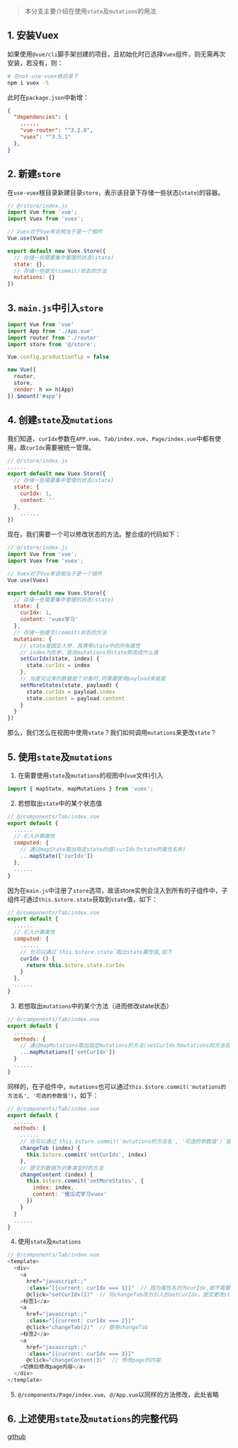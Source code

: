 > 本分支主要介绍在使用`state`及`mutations`的用法

## 1. 安装Vuex

如果使用`@vue/cli`脚手架创建的项目，且初始化时已选择`Vuex`组件，则无需再次安装，若没有，则：

```bash
# 在not-use-vuex根目录下
npm i vuex -S
```

此时在`package.json`中新增：

```json
{
  "dependencies": {
    ......
    "vue-router": "^3.2.0",
    "vuex": "^3.5.1"
  },
}
```

## 2. 新建`store`

在`use-vuex`根目录新建目录`store`，表示该目录下存储一些状态(`state`)的容器。

```js
// @/store/index.js
import Vue from 'vue';
import Vuex from 'vuex';

// Vuex对于Vue来说相当于是一个插件
Vue.use(Vuex)

export default new Vuex.Store({
  // 存储一些需要集中管理的状态(state)
  state: {},
  // 存储一些提交(commit)状态的方法
  mutations: {}
})
```

## 3. `main.js`中引入`store`

```js
import Vue from 'vue'
import App from './App.vue'
import router from './router'
import store from '@/store';

Vue.config.productionTip = false

new Vue({
  router,
  store,
  render: h => h(App)
}).$mount('#app')
```

## 4. 创建`state`及`mutations`

我们知道，`curIdx`参数在`APP.vue`、`Tab/index.vue`、`Page/index.vue`中都有使用，故`curIdx`需要被统一管理。

```js
// @/store/index.js
......
export default new Vuex.Store({
  // 存储一些需要集中管理的状态(state)
  state: {
    curIdx: 1,
    content: ''
  },
	......
})
```

现在，我们需要一个可以修改状态的方法。整合成的代码如下：

```js
// @/store/index.js
import Vue from 'vue';
import Vuex from 'vuex';

// Vuex对于Vue来说相当于是一个插件
Vue.use(Vuex)

export default new Vuex.Store({
  // 存储一些需要集中管理的状态(state)
  state: {
    curIdx: 1,
    content: 'vuex学习'
  },
  // 存储一些提交(commit)状态的方法
  mutations: {
    // state是固定入参，其携带state中的所有属性
    // index为形参，告诉mutations将state修改成什么值
    setCurIdx(state, index) {
      state.curIdx = index
    },
    // 当提交过来的数据是个对象时,则需要使用payload来装载
    setMoreStates(state, payload) {
      state.curIdx = payload.index
      state.content = payload.content
    }
  }
})
```

那么，我们怎么在视图中使用`state`？我们如何调用`mutations`来更改`state`？

## 5. 使用`state`及`mutations`

1. 在需要使用`state`及`mutations`的视图中(`vue`文件)引入

```js
import { mapState, mapMutations } from 'vuex';
```

2. 若想取出`state`中的某个状态值

```js
// @/components/Tab/index.vue
export default {
  ......
  // 引入计算属性
  computed: {
    // 通过mapState取出指定state的值(curIdx为state的属性名称)
    ...mapState(['curIdx'])
  },
  ......
}
```

因为在`main.js`中注册了`store`选项，故该store实例会注入到所有的子组件中，子组件可通过`this.$store.state`获取到`state`值，如下：

```js
// @/components/Tab/index.vue
export default {
  ......
  // 引入计算属性
  computed: {
    ......
    // 也可以通过`this.$store.state`取出state属性值,如下
    curIdx () {
      return this.$store.state.curIdx
    }
  },
  ......
}
```

3. 若想取出`mutations`中的某个方法（进而修改state状态）

```js
// @/components/Tab/index.vue
export default {
  ......
  methods: {
    // 通过mapMutations取出指定mutations的方法(setCurIdx为mutations的方法名称)
    ...mapMutations(['setCurIdx'])
  }
  ......
}
```

同样的，在子组件中，`mutations`也可以通过`this.$store.commit('mutations的方法名', '可选的参数值')`，如下：

```js
// @/components/Tab/index.vue
export default {
  ......
  methods: {
    ......
    // 也可以通过`this.$store.commit('mutations的方法名', '可选的参数值')`提交state的更改，如下
    changeTab (index) {
      this.$store.commit('setCurIdx', index)
    },
    // 提交的数据为对象类型时的方法
    changeContent (index) {
      this.$store.commit('setMoreStates', {
        index: index,
        content: '傻瓜式学习vuex'
      })
    }
  }
  ......
}
```

4. 使用`state`及`mutations`

```js
// @/components/Tab/index.vue
<template>
  <div>
    <a
      href="javascript:;"
      :class="[{current: curIdx === 1}]"  // 因为属性名仍为curIdx,故不需要修改
      @click="setCurIdx(1)"  // 将changeTab改为引入的setCurIdx，提交更改state
    >标签1</a>
    <a
      href="javascript:;"
      :class="[{current: curIdx === 2}]"
      @click="changeTab(2)"  // 使用changeTab
    >标签2</a>
    <a
      href="javascript:;"
      :class="[{current: curIdx === 3}]"
      @click="changeContent(3)"  // 修改page的内容
    >切换后修改page内容</a>
  </div>
</template>
```

5. `@/components/Page/index.vue`、`@/App.vue`以同样的方法修改，此处省略

## 6. 上述使用`state`及`mutations`的完整代码

[github](https://github.com/Airpy/use-vuex/tree/use-state-mutations)